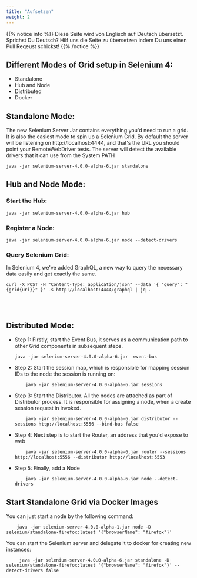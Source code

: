 ```yaml
---
title: "Aufsetzen"
weight: 2
---
```


{{% notice info %}}
<i class="fas fa-language"></i> Diese Seite wird von Englisch 
auf Deutsch übersetzt. Sprichst Du Deutsch? Hilf uns die Seite 
zu übersetzen indem Du uns einen Pull Reqeust schickst!
{{% /notice %}}

## Different Modes of Grid setup in Selenium 4:
* Standalone
* Hub and Node
* Distributed
* Docker

## Standalone Mode:
The new Selenium Server Jar contains everything you'd need to run a grid. It is also the easiest mode to spin up a Selenium Grid. By default the server will be listening on http://localhost:4444, and that's the URL you should point your RemoteWebDriver tests. The server will detect the available drivers that it can use from the System PATH

```shell
java -jar selenium-server-4.0.0-alpha-6.jar standalone
```

## Hub and Node Mode:

### Start the Hub:
```shell
java -jar selenium-server-4.0.0-alpha-6.jar hub
```

### Register a Node:

```shell
java -jar selenium-server-4.0.0-alpha-6.jar node --detect-drivers
```

### Query Selenium Grid:

In Selenium 4, we've added GraphQL, a new way to query the necessary data easily and get exactly the same.

```shell
curl -X POST -H "Content-Type: application/json" --data '{ "query": "{grid{uri}}" }' -s http://localhost:4444/graphql | jq .
```
<br><br>

## Distributed Mode:

* Step 1: Firstly, start the Event Bus, it serves as a communication path to other Grid components in subsequent steps.

    ```shell
    java -jar selenium-server-4.0.0-alpha-6.jar  event-bus
    ```

* Step 2: Start the session map, which is responsible for mapping session IDs to the node the session is running on:
        
    ```shell 
        java -jar selenium-server-4.0.0-alpha-6.jar sessions
    ```

* Step 3: Start the Distributor. All the nodes are attached as part of Distributor process. It is responsible for assigning a node, when a create session request in invoked.

    ```shell 
        java -jar selenium-server-4.0.0-alpha-6.jar distributor --sessions http://localhost:5556 --bind-bus false
    ```

* Step 4: Next step is to start the Router, an address that you'd expose to web

    ```shell 
        java -jar selenium-server-4.0.0-alpha-6.jar router --sessions http://localhost:5556 --distributor http://localhost:5553
    ```

* Step 5: Finally, add a Node

    ```shell 
        java -jar selenium-server-4.0.0-alpha-6.jar node --detect-drivers
    ```

## Start Standalone Grid via Docker Images

  You can just start a node by the following command:
      
```shell 
    java -jar selenium-server-4.0.0-alpha-1.jar node -D selenium/standalone-firefox:latest '{"browserName": "firefox"}'
```

  You can start the Selenium server and delegate it to docker for creating new instances:
      
```shell 
     java -jar selenium-server-4.0.0-alpha-6.jar standalone -D selenium/standalone-firefox:latest '{"browserName": "firefox"}' --detect-drivers false
```